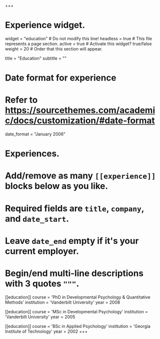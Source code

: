 +++
# Experience widget.
widget = "education"  # Do not modify this line!
headless = true  # This file represents a page section.
active = true # Activate this widget? true/false
weight = 20  # Order that this section will appear.

title = "Education"
subtitle = ""

# Date format for experience
#   Refer to https://sourcethemes.com/academic/docs/customization/#date-format
date_format = "January 2006"

# Experiences.
#   Add/remove as many `[[experience]]` blocks below as you like.
#   Required fields are `title`, `company`, and `date_start`.
#   Leave `date_end` empty if it's your current employer.
#   Begin/end multi-line descriptions with 3 quotes `"""`.
[[education]]
  course = 'PhD in Developmental Psychology & Quantitative Methods'
  institution = 'Vanderbilt University'
  year = 2008

[[education]]
  course = 'MSc in Developmental Psychology'
  institution = 'Vanderbilt University'
  year = 2005

[[education]]
  course = 'BSc in Applied Psychology'
  institution = 'Georgia Institute of Technology'
  year = 2002
+++
